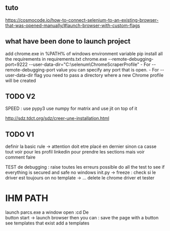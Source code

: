 ## tuto 
https://cosmocode.io/how-to-connect-selenium-to-an-existing-browser-that-was-opened-manually/#launch-browser-with-custom-flags

## what have been done to launch project
add chrome.exe in %PATH% of windows environment variable
pip install all the requirements in requirements.txt
chrome.exe --remote-debugging-port=9222 --user-data-dir="C:\selenum\ChromeScraperProfile"
    - For --remote-debugging-port value you can specify any port that is open.
    - For --user-data-dir flag you need to pass a directory where a new Chrome profile will be created

## TODO V2
SPEED :
use pypy3
use numpy for matrix and use jit on top of it

http://sdz.tdct.org/sdz/creer-une-installation.html

## TODO V1
definir la basic rule -> attention doit etre placé en dernier sinon ca casse tout
voir pour les profil linkedin pour prendre les sections mais voir comment faire

TEST de debugging :
raise toutes les erreurs possible
do all the test to see if everything is secured and safe
no windows init.py -> freeze : check si le driver est toujours on
no template -> ...
delete le chrome driver et tester

# IHM PATH

launch parcs.exe
    a window open :cd De  
    button start -> launch browser
        then you can :
            save the page with a button
            see templates that exist 
            add a templates